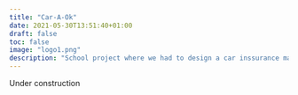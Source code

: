 ```yaml
---
title: "Car-A-Ok"
date: 2021-05-30T13:51:40+01:00
draft: false
toc: false
image: "logo1.png"
description: "School project where we had to design a car inssurance managment interface, using PHP."
---
```


Under construction
